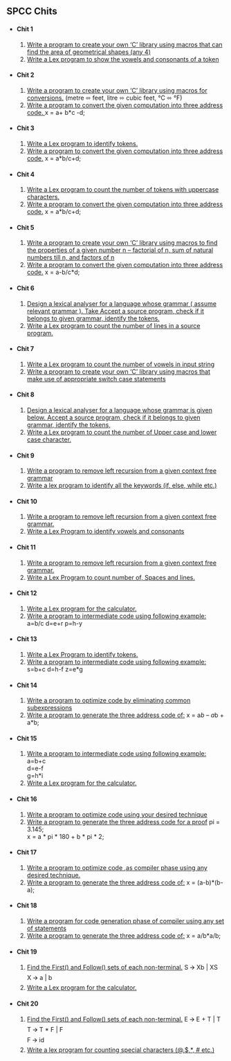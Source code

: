 ## SPCC Chits  

- #### Chit 1  
    1. [Write a program to create your own ‘C’ library using macros that can find the area of geometrical shapes (any 4)]()
    2. [Write a Lex program to show the vowels and consonants of a token](https://github.com/bhushan-borole/spcc-pracs/tree/master/lex_yacc/count_vowel_consonants)  
- #### Chit 2
    1. [Write a program to create your own ‘C’ library using macros for conversions.]()
      (metre ⬄ feet, litre ⬄ cubic feet, °C ⬄ °F)
    2. [Write a program to convert the given computation into three address code. ](https://github.com/bhushan-borole/spcc-pracs/tree/master/java/3AC)
       x = a+ b*c -d;
- #### Chit 3
    1. [Write a Lex program to identify tokens.]()
    2. [Write a program to convert the given computation into three address code.](https://github.com/bhushan-borole/spcc-pracs/tree/master/java/3AC)
    x = a*b/c+d;
- #### Chit 4
    1. [Write a Lex program to count the number of tokens with uppercase characters.](https://github.com/bhushan-borole/spcc-pracs/tree/master/lex_yacc/count_uppercase_lowercase)
    2. [Write a program to convert the given computation into three address code.](https://github.com/bhushan-borole/spcc-pracs/tree/master/java/3AC)
    x = a*b/c+d;
- #### Chit 5
    1. [Write a program to create your own ‘C’ library using macros to find the properties 
       of a given number n – factorial of n, sum of natural numbers till n, and factors of n]()
    2. [Write a program to convert the given computation into three address code.](https://github.com/bhushan-borole/spcc-pracs/tree/master/java/3AC)
    x = a-b/c*d;
- #### Chit 6
    1. [Design a lexical analyser for a language whose grammar ( assume relevant grammar ). 
       Take Accept a source program, check if it belongs to given grammar, identify the tokens.]()
    2. [Write a Lex program to count the number of lines in a source program.](https://github.com/bhushan-borole/spcc-pracs/tree/master/lex_yacc/count_char_words_lines_spaces)
- #### Chit 7
    1. [Write a Lex program to count the number of vowels in input string](https://github.com/bhushan-borole/spcc-pracs/tree/master/lex_yacc/count_vowel_consonants)
    2. [Write a program to create your own ‘C’ library using macros that make use of appropriate switch case statements]()
- #### Chit 8
    1. [Design a lexical analyser for a language whose grammar is given below.
Accept a source program, check if it belongs to given grammar, identify the tokens,]()
    2. [Write a Lex program to count the number of Upper case and lower case character.](https://github.com/bhushan-borole/spcc-pracs/tree/master/lex_yacc/count_uppercase_lowercase)
- #### Chit 9
    1. [Write a program to remove left recursion from a given context free grammar]()
    2. [Write a lex program to identify all the keywords (if, else, while etc.)]()
- #### Chit 10
    1. [Write a program to remove left recursion from a given context free grammar. ]()
    2. [Write a Lex Program to identify vowels and consonants](https://github.com/bhushan-borole/spcc-pracs/tree/master/lex_yacc/count_vowel_consonants)
- #### Chit 11
    1. [Write a program to remove left recursion from a given context free grammar.]()
    2. [Write a Lex Program to count number of, Spaces and lines.](https://github.com/bhushan-borole/spcc-pracs/tree/master/lex_yacc/count_char_words_lines_spaces)
- #### Chit 12
    1. [Write a Lex program for the calculator.](https://github.com/bhushan-borole/spcc-pracs/tree/master/lex_yacc/calculator)
    2. [Write a program to intermediate code  using following  example:](https://github.com/bhushan-borole/spcc-pracs/tree/master/java/intermediate_code_generation)
       a=b/c
       d=e+r
       p=h-y
- #### Chit 13
    1. [Write a Lex Program to identify tokens.]()
    2. [Write a program to intermediate code using following example:](https://github.com/bhushan-borole/spcc-pracs/tree/master/java/intermediate_code_generation)
       s=b+c
       d=h-f
       z=e*g
- #### Chit 14
    1. [Write a program to optimize code by eliminating common subexpressions]()
    2. [Write a program to generate the three address code of:](https://github.com/bhushan-borole/spcc-pracs/tree/master/java/3AC)
       x = a*b – a*b + a*b;
- #### Chit 15
    1. [Write a program to intermediate code using following  example:](https://github.com/bhushan-borole/spcc-pracs/tree/master/java/intermediate_code_generation)
       a=b+c  
       d=e-f  
       g=h*i
    2. [Write a Lex program for the calculator.](https://github.com/bhushan-borole/spcc-pracs/tree/master/lex_yacc/calculator)
- #### Chit 16
    1. [Write a program to optimize code  using your desired technique]()
    2. [Write a program to generate the three address code  for a proof](https://github.com/bhushan-borole/spcc-pracs/tree/master/java/3AC)
       pi = 3.145;  
       x = a * pi * 180  + b * pi * 2;
- #### Chit 17
    1. [Write a program to optimize code  ,as compiler phase using any desired technique.]()
    2. [Write a program to generate the three address code of:](https://github.com/bhushan-borole/spcc-pracs/tree/master/java/3AC)
       x = (a-b)*(b-a);
- #### Chit 18
    1. [Write a program for code generation phase of compiler using any set of statements](https://github.com/bhushan-borole/spcc-pracs/tree/master/java/code_generation)
    2. [Write a program to generate the three address code of:](https://github.com/bhushan-borole/spcc-pracs/tree/master/java/3AC)
       x = a/b*a/b;
- #### Chit 19
    1. [Find the First() and Follow() sets of each non-terminal.](https://github.com/bhushan-borole/spcc-pracs/tree/master/java/first_follow)
       S 🡪 Xb | XS  
       X 🡪 a | b
    2. [Write a Lex program for the calculator.](https://github.com/bhushan-borole/spcc-pracs/tree/master/lex_yacc/calculator)
- #### Chit 20
    1. [Find the First() and Follow() sets of each non-terminal.](https://github.com/bhushan-borole/spcc-pracs/tree/master/java/first_follow)
       E 🡪 E + T | T  
       T 🡪 T * F | F  
       F 🡪 id
    2. [Write a lex program for counting special characters (@,$,*, # etc.)]()